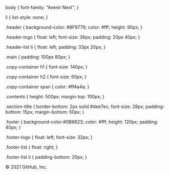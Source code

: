 body {
    font-family: "Avenir Next";
  }
  
  li {
    list-style: none;
  }
  
  .header {
    background-color: #8F9779;
    color: #fff;
    height: 90px;
  }
  
  .header-logo {
    float: left;
    font-size: 36px;
    padding: 20px 40px;
  }
  
  .header-list li {
    float: left;
    padding: 33px 20px;
  }
  
  .main {
    padding: 100px 80px;
  }
  
  .copy-container h1 {
    font-size: 140px;
  }
  
  .copy-container h2 {
    font-size: 60px;
  }
  
  .copy-container span {
    color: #ff4a4a;
  }
  
  .contents {
    height: 500px;
    margin-top: 100px;
  }
  
  .section-title {
    border-bottom: 2px solid #dee7ec;
    font-size: 28px;
    padding-bottom: 15px;
    margin-bottom: 50px;
  }
  
  .footer {
    background-color:#0B6623;
    color: #fff;
    height: 120px;
    padding: 40px;
  }
  
  .footer-logo {
    float: left;
    font-size: 32px;
  }
  
  .footer-list {
    float: right;
  }
  
  .footer-list li {
    padding-bottom: 20px;
  }
  
© 2021 GitHub, Inc.
